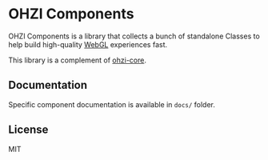# OHZI Components

OHZI Components is a library that collects a bunch of standalone Classes to help build high-quality [WebGL](https://www.khronos.org/webgl/) experiences fast.

This library is a complement of [ohzi-core](https://github.com/ohzinteractive/core).

## Documentation
Specific component documentation is available in `docs/` folder.

License
----

MIT
